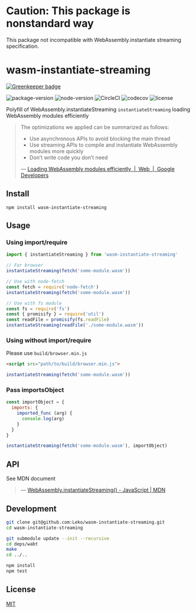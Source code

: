 # Caution: This package is nonstandard way
This package not incompatible with WebAssembly.instantiate streaming specification.

# wasm-instantiate-streaming

[![Greenkeeper badge](https://badges.greenkeeper.io/Leko/wasm-instantiate-streaming.svg)](https://greenkeeper.io/)

![package-version](https://img.shields.io/npm/v/wasm-instantiate-streaming.svg)
![node-version](https://img.shields.io/node/v/wasm-instantiate-streaming.svg)
![CircleCI](https://circleci.com/gh/Leko/wasm-instantiate-streaming.svg?style=svg)
![codecov](https://codecov.io/gh/Leko/wasm-instantiate-streaming/branch/master/graph/badge.svg)
![license](https://img.shields.io/github/license/Leko/wasm-instantiate-streaming.svg)

Polyfill of WebAssembly.instantiateStreaming
`instantiateStreaming` loading WebAssembly modules efficiently

> The optimizations we applied can be summarized as follows:
>
> * Use asynchronous APIs to avoid blocking the main thread
> * Use streaming APIs to compile and instantiate WebAssembly modules more quickly
> * Don’t write code you don’t need
>
> &mdash; [Loading WebAssembly modules efficiently  |  Web  |  Google Developers](https://developers.google.com/web/updates/2018/04/loading-wasm)

## Install
```
npm install wasm-instantiate-streaming
```

## Usage
### Using import/require
```js
import { instantiateStreaming } from 'wasm-instantiate-streaming'

// For browser
instantiateStreaming(fetch('some-module.wasm'))

// Use with node-fetch
const fetch = require('node-fetch')
instantiateStreaming(fetch('some-module.wasm'))

// Use with fs module
const fs = require('fs')
const { promisify } = require('util')
const readFile = promisify(fs.readFile)
instantiateStreaming(readFile('./some-module.wasm'))
```

### Using without import/require
Please use `build/browser.min.js`

```html
<script src="path/to/build/browser.min.js">
```

```js
instantiateStreaming(fetch('some-module.wasm'))
```

### Pass importsObject
```js
const importObject = {
  imports: {
    imported_func (arg) {
      console.log(arg)
    }
  }
}

instantiateStreaming(fetch('some-module.wasm'), importObject)
```

## API
See MDN document

> &mdash; [WebAssembly.instantiateStreaming() - JavaScript | MDN](https://developer.mozilla.org/en-US/docs/Web/JavaScript/Reference/Global_Objects/WebAssembly/instantiateStreaming)

## Development
```sh
git clone git@github.com:Leko/wasm-instantiate-streaming.git
cd wasm-instantiate-streaming

git submodule update --init --recursive
cd deps/wabt
make
cd ../..

npm install
npm test
```

## License
[MIT](https://opensource.org/licenses/MIT)
